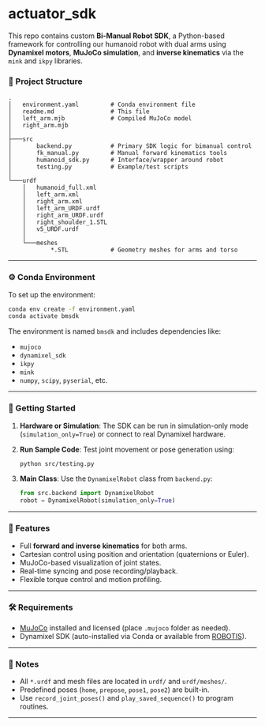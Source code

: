 # actuator_sdk

This repo contains custom **Bi-Manual Robot SDK**, a Python-based framework for controlling our humanoid robot with dual arms using **Dynamixel motors**, **MuJoCo simulation**, and **inverse kinematics** via the `mink` and `ikpy` libraries.

### 📁 Project Structure

```
.
│   environment.yaml         # Conda environment file
│   readme.md                # This file
│   left_arm.mjb             # Compiled MuJoCo model
│   right_arm.mjb
│
├───src
│       backend.py           # Primary SDK logic for bimanual control
│       fk_manual.py         # Manual forward kinematics tools
│       humanoid_sdk.py      # Interface/wrapper around robot
│       testing.py           # Example/test scripts
│
└───urdf
    │   humanoid_full.xml
    │   left_arm.xml
    │   right_arm.xml
    │   left_arm_URDF.urdf
    │   right_arm_URDF.urdf
    │   right_shoulder_1.STL
    │   v5_URDF.urdf
    │
    └───meshes
            *.STL            # Geometry meshes for arms and torso
```

---

### ⚙️ Conda Environment

To set up the environment:

```bash
conda env create -f environment.yaml
conda activate bmsdk
```

The environment is named `bmsdk` and includes dependencies like:

* `mujoco`
* `dynamixel_sdk`
* `ikpy`
* `mink`
* `numpy`, `scipy`, `pyserial`, etc.

---

### 🚀 Getting Started

1. **Hardware or Simulation**:
   The SDK can be run in simulation-only mode (`simulation_only=True`) or connect to real Dynamixel hardware.

2. **Run Sample Code**:
   Test joint movement or pose generation using:

   ```bash
   python src/testing.py
   ```

3. **Main Class**:
   Use the `DynamixelRobot` class from `backend.py`:

   ```python
   from src.backend import DynamixelRobot
   robot = DynamixelRobot(simulation_only=True)
   ```

---

### 🧠 Features

* Full **forward and inverse kinematics** for both arms.
* Cartesian control using position and orientation (quaternions or Euler).
* MuJoCo-based visualization of joint states.
* Real-time syncing and pose recording/playback.
* Flexible torque control and motion profiling.

---

### 🛠 Requirements

* [MuJoCo](https://mujoco.org/) installed and licensed (place `.mujoco` folder as needed).
* Dynamixel SDK (auto-installed via Conda or available from [ROBOTIS](https://emanual.robotis.com/)).

---

### 📌 Notes

* All `*.urdf` and mesh files are located in `urdf/` and `urdf/meshes/`.
* Predefined poses (`home`, `prepose`, `pose1`, `pose2`) are built-in.
* Use `record_joint_poses()` and `play_saved_sequence()` to program routines.

---